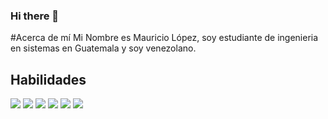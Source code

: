 ### Hi there 👋

<!--
**ImMaur0103/ImMaur0103** is a ✨ _special_ ✨ repository because its `README.md` (this file) appears on your GitHub profile.

Here are some ideas to get you started:

- 🔭 I’m currently working on ...
- 🌱 I’m currently learning ...
- 👯 I’m looking to collaborate on ...
- 🤔 I’m looking for help with ...
- 💬 Ask me about ...
- 📫 How to reach me: ...
- 😄 Pronouns: ...
- ⚡ Fun fact: ...
-->
#Acerca de mí
Mi Nombre es Mauricio López, soy estudiante de ingenieria en sistemas en Guatemala y soy venezolano.<br/>
## Habilidades
<img src="https://img.shields.io/badge/-C%23-blueviolet" />
<img src="https://img.shields.io/badge/-C%2B%2B-FF1A6D" />
<img src="https://img.shields.io/badge/-C-00EFFA" />
<img src="https://img.shields.io/badge/-Python-00D33Dhttps://img.shields.io/badge/-Python-00D33D" />
<img src="https://img.shields.io/badge/-Unity-brightgreen" />
<img src="https://img.shields.io/badge/-HTML-8000BC" />

